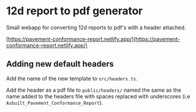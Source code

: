# 12d report to pdf generator

Small webapp for converting 12d reports to pdf's with a header attached.

[https://pavement-conformance-report.netlify.app/](https://pavement-conformance-report.netlify.app/)

## Adding new default headers

Add the name of the new template to `src/headers.ts`.

Add the header as a pdf file to `public/headers/` named the same as the name added to the headers file with spaces replaced with underscores (i.e `Asbuilt_Pavement_Conformance_Report`).

